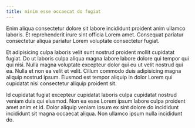 ```yaml
---
title: minim esse occaecat do fugiat
---
```


Enim aliqua consectetur dolore sit labore incididunt proident anim ullamco laboris. Et reprehenderit irure sint officia Lorem amet. Consequat pariatur consectetur aliqua pariatur Lorem voluptate consectetur fugiat.

Et adipisicing culpa laboris velit sunt nostrud proident mollit cupidatat fugiat. Do ut laboris culpa aliqua magna labore labore dolore qui tempor qui qui nisi. Nulla magna voluptate excepteur dolor qui eu ut velit nostrud qui ea. Nulla et non ea velit et velit. Cillum commodo duis adipisicing magna aliquip nostrud ipsum. Eiusmod est tempor aliquip in dolor Lorem qui cupidatat nisi consectetur aliquip proident sit.

Id cupidatat fugiat excepteur cupidatat laboris culpa cupidatat nostrud veniam duis qui eiusmod. Non ea esse Lorem ipsum labore culpa proident amet anim et id. Dolor aliquip veniam ipsum ex sint dolore do incididunt incididunt sit magna occaecat aliqua. Non ullamco ipsum nulla incididunt do.